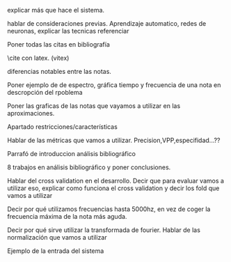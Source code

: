 explicar más que hace el sistema.

hablar de consideraciones previas. Aprendizaje automatico, redes de neuronas, explicar las tecnicas
referenciar 

Poner todas las citas en bibliografía

\cite con latex. (vitex)

diferencias notables entre las notas.

Poner ejemplo de de espectro, gráfica tiempo y frecuencia de una nota en descropción del rpoblema

Poner las graficas de las notas que vayamos a utilizar en las aproximaciones.

Apartado restricciones/características 

Hablar de las métricas que vamos a utilizar. Precision,VPP,especifidad...??

Parrafó de introduccion análisis bibliográfico

8 trabajos en análisis bibliográfico y poner conclusiones.

Hablar del cross validation en el desarrollo. Decir que para evaluar vamos a utilizar eso, explicar como funciona el
cross validation y decir los fold que vamos a utilizar

Decir por qué utilizamos frecuencias hasta 5000hz, en vez de coger la frecuencia máxima de la nota más aguda.

Decir por qué sirve utilizar la transformada de fourier. Hablar de las normalización que vamos a utilizar

Ejemplo de la entrada del sistema


